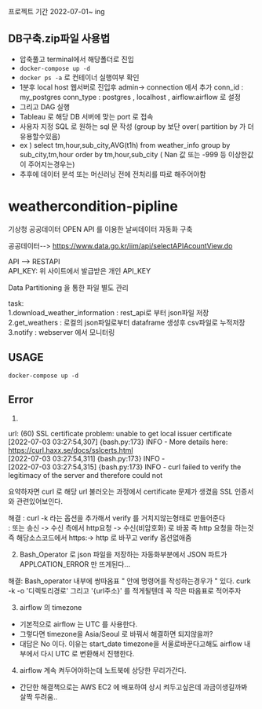 프로젝트 기간 2022-07-01~ ing

## DB구축.zip파일 사용법 
- 압축풀고 terminal에서 해당폴더로 진입  
- ``` docker-compose up -d ```
- ``` docker ps -a ``` 로  컨테이너 실행여부 확인
- 1분후 local host  웹서버로 진입후 admin-> connection 에서 추가  conn_id : my_postgres conn_type : postgres , localhost , airflow:airflow 로 설정 
- 그리고 DAG 실행 
- Tableau 로 해당 DB 서버에 맞는 port 로 접속 
- 사용자 지정 SQL 로 원하는 sql 문 작성 (group by 보단 over( partition by 가 더 유용할수있음) 
- ex )  select tm,hour,sub_city,AVG(t1h) from weather_info group by sub_city,tm,hour order by tm,hour,sub_city  ( Nan 값 또는 -999 등 이상한값이 주어지는경우는)  
- 추후에 데이터 분석 또는 머신러닝 전에 전처리를 따로 해주어야함 



# weathercondition-pipline
기상청 공공데이터 OPEN API 를 이용한 날씨데이터 자동화 구축

공공데이터-->  https://www.data.go.kr/iim/api/selectAPIAcountView.do

API --> RESTAPI  
API_KEY: 위 사이트에서 발급받은 개인 API_KEY 

Data Partitioning 을 통한 파일 별도 관리 

task:  
1.download_weather_information : rest_api로 부터 json파일 저장  
2.get_weathers                 : 로컬의 json파일로부터 dataframe 생성후 csv파일로 누적저장  
3.notify                       : webserver 에서 모니터링 





## USAGE 

``` docker-compose up -d ```















## Error 
1. 
url: (60) SSL certificate problem: unable to get local issuer certificate  
[2022-07-03 03:27:54,307] {bash.py:173} INFO - More details here: https://curl.haxx.se/docs/sslcerts.html  
[2022-07-03 03:27:54,311] {bash.py:173} INFO -   
[2022-07-03 03:27:54,315] {bash.py:173} INFO - curl failed to verify the legitimacy of the server and therefore could not  

요약하자면 curl 로 해당 url 불러오는 과정에서 certificate 문제가 생겼음  SSL 인증서와 관련있어보인다.    
 
해결 : curl -k 라는 옵션을 추가해서 verify 를 거치지않는형태로 만들어준다   
    : 또는 송신 -> 수신 측에서 http요청 -> 수신(비암호화) 로 바꿈 즉 http 요청을 하는것  즉 해당소스코드에서 https:-> http 로 바꾸고 verify 옵션없애줌 



2. Bash_Operator 로 json 파일을 저장하는 자동화부분에서 JSON 파트가 APPLCATION_ERROR 만 뜨게된다...

해결: Bash_operator 내부에 쌍따옴표  " 안에 명령어를 작성하는경우가 " 있다. curk -k -o '디렉토리경로' 그리고 '{url주소}' 를 적게될텐데 꼭 작은 따옴표로 적어주자  

3. airflow 의 timezone
- 기본적으로 airflow 는 UTC 를 사용한다. 
- 그렇다면 timezone을 Asia/Seoul 로 바꿔서 해결하면 되지않을까?  
- 대답은 No 이다. 이유는 start_date timezone을 서울로바꾼다고해도 airflow 내부에서 다시 UTC 로 변환해서 진행한다.

4. airflow 계속 켜두어야하는데 노트북에 상당한 무리가간다. 
- 간단한 해결책으로는 AWS EC2 에 배포하여 상시 켜두고싶은데 과금이생길까봐 살짝 두려움..
